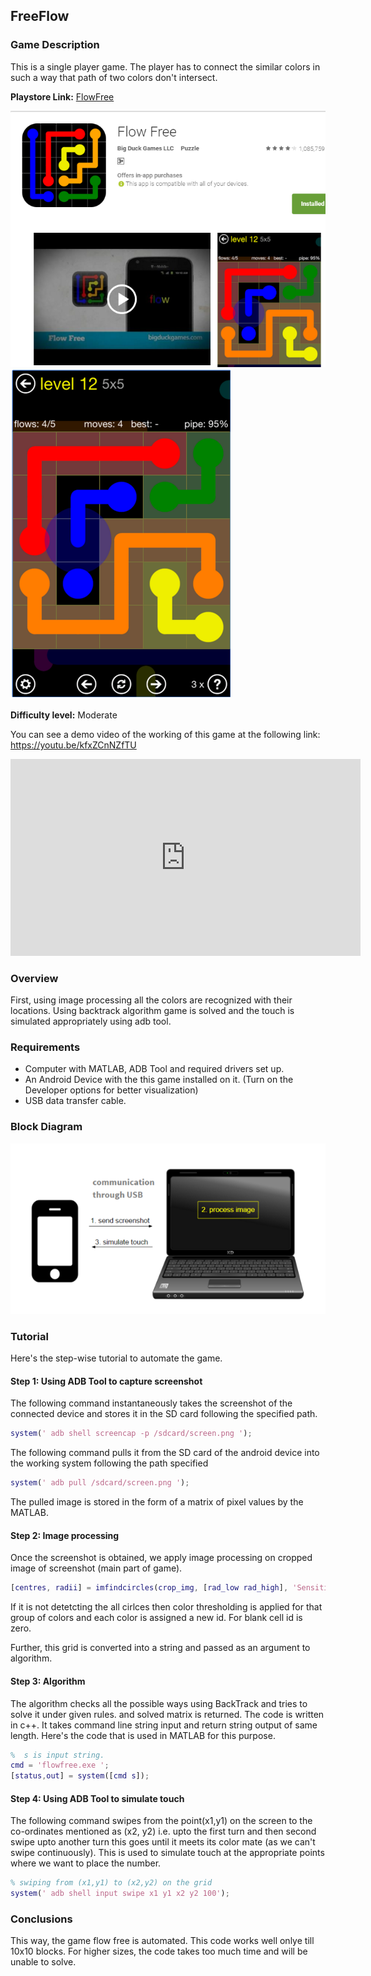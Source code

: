 ## FreeFlow

### Game Description

This is a single player game. The player has to connect the similar colors in such a way that path of two colors don't intersect.

**Playstore Link:** [FlowFree](https://play.google.com/store/apps/details?id=com.bigduckgames.flow)

![Playstore](/Images/playstore_flowfree.png)
![Image](/Images/flowfree.png)

**Difficulty level:** Moderate

You can see a demo video of the working of this game at the following link: https://youtu.be/kfxZCnNZfTU

<div class="row" style="text-align:center;">
    <iframe width="560" height="315" src="https://www.youtube.com/embed/kfxZCnNZfTU" frameborder="0" allowfullscreen></iframe>
</div> 

### Overview

First, using image processing all the colors are recognized with their locations.  Using backtrack algorithm game is solved and the touch is simulated appropriately using adb tool.


### Requirements

- Computer with MATLAB, ADB Tool and required drivers set up.
- An Android Device with the this game installed on it. (Turn on the Developer options for better visualization)
- USB data transfer cable.

### Block Diagram

![BlockDiagram](/Images/BlockDiagram.png)

### Tutorial

Here's the step-wise tutorial to automate the game.

#### Step 1: Using ADB Tool to capture screenshot

The following command instantaneously takes the screenshot of the connected device and stores it in the SD card following the specified path.
  
```MATLAB                    
system(' adb shell screencap -p /sdcard/screen.png ');
```       

The following command pulls it from the SD card of the android device into the working system following the path specified

```MATLAB
system(' adb pull /sdcard/screen.png ');
```
  
The pulled image is stored in the form of a matrix of pixel values by the MATLAB.

#### Step 2: Image processing

Once the screenshot is obtained, we apply image processing on cropped image of screenshot (main part of game).

```MATLAB
[centres, radii] = imfindcircles(crop_img, [rad_low rad_high], 'Sensitivity', 0.96);
```

If it is not detetcting the all cirlces then color thresholding is applied for that group of colors and each color is assigned a new id. For blank cell id is zero.

Further, this grid is converted into a string and passed as an argument to algorithm.


#### Step 3: Algorithm

The algorithm checks all the possible ways using BackTrack and tries to solve it under given rules. and solved matrix is returned. The code is written in c++. It takes command line string input and return string output of same length. Here's the code that is used in MATLAB for this purpose.

```MATLAB
%  s is input string.
cmd = 'flowfree.exe ';
[status,out] = system([cmd s]);
```

#### Step 4: Using ADB Tool to simulate touch

The following command swipes from the point(x1,y1) on the screen to the co-ordinates mentioned as (x2, y2) i.e. upto the first turn and then second swipe upto another turn this goes until it meets its color mate (as we can't swipe continuously). This is used to simulate touch at the appropriate points where we want to place the number.

```MATLAB
% swiping from (x1,y1) to (x2,y2) on the grid
system(' adb shell input swipe x1 y1 x2 y2 100');
```

### Conclusions

This way, the game flow free is automated. This code works well onlye till 10x10 blocks. For higher sizes, the code takes too much time and will be unable to solve.